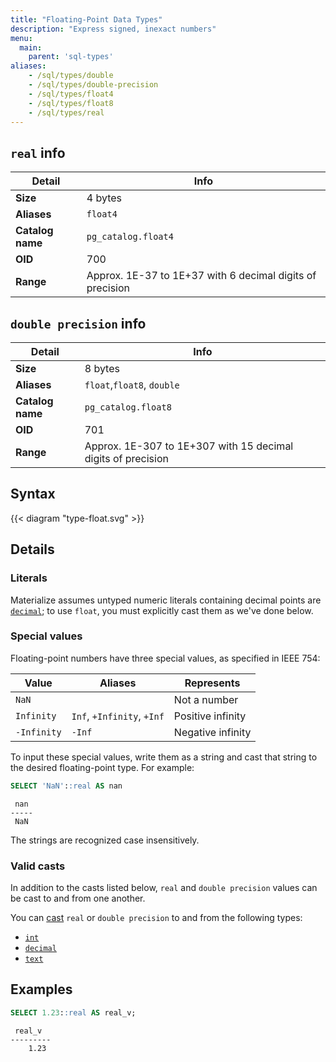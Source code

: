 ```yaml
---
title: "Floating-Point Data Types"
description: "Express signed, inexact numbers"
menu:
  main:
    parent: 'sql-types'
aliases:
    - /sql/types/double
    - /sql/types/double-precision
    - /sql/types/float4
    - /sql/types/float8
    - /sql/types/real
---
```


## `real` info

Detail | Info
-------|------
**Size** | 4 bytes
**Aliases** | `float4`
**Catalog name** | `pg_catalog.float4`
**OID** | 700
**Range** | Approx. 1E-37 to 1E+37 with 6 decimal digits of precision

## `double precision` info

Detail | Info
-------|------
**Size** | 8 bytes
**Aliases** | `float`,`float8`, `double`
**Catalog name** | `pg_catalog.float8`
**OID** | 701
**Range** | Approx. 1E-307 to 1E+307 with 15 decimal digits of precision

## Syntax

{{< diagram "type-float.svg" >}}

## Details

### Literals

Materialize assumes untyped numeric literals containing decimal points are
[`decimal`](../decimal); to use `float`, you must explicitly cast them as we've
done below.

### Special values

Floating-point numbers have three special values, as specified in IEEE 754:

Value       | Aliases                    | Represents
------------|----------------------------|-----------
`NaN`       |                            | Not a number
`Infinity`  | `Inf`, `+Infinity`, `+Inf` | Positive infinity
`-Infinity` | `-Inf`                     | Negative infinity

To input these special values, write them as a string and cast that string to
the desired floating-point type. For example:

```sql
SELECT 'NaN'::real AS nan
```
```nofmt
 nan
-----
 NaN
```

The strings are recognized case insensitively.

### Valid casts

In addition to the casts listed below, `real` and `double precision` values can be cast
to and from one another.

You can [cast](../../functions/cast) `real` or `double precision` to and from the following types:

- [`int`](../int)
- [`decimal`](../numeric)
- [`text`](../text)

## Examples

```sql
SELECT 1.23::real AS real_v;
```
```nofmt
 real_v
---------
    1.23
```
